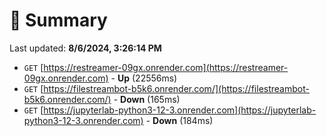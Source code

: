 # 📖 Summary
Last updated: **8/6/2024, 3:26:14 PM**

- `GET` [https://restreamer-09gx.onrender.com](https://restreamer-09gx.onrender.com) - **Up** (22556ms)
- `GET` [https://filestreambot-b5k6.onrender.com/](https://filestreambot-b5k6.onrender.com/) - **Down** (165ms)
- `GET` [https://jupyterlab-python3-12-3.onrender.com](https://jupyterlab-python3-12-3.onrender.com) - **Down** (184ms)
